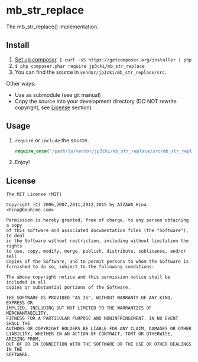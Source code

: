 mb\_str\_replace
================

The mb\_str\_replace() implementation.

Install
-------

1. [Set up composer](https://getcomposer.org/). `$ curl -sS https://getcomposer.org/installer | php`
2. `$ php composer.phar require jp3cki/mb_str_replace`
3. You can find the source in `vendor/jp3cki/mb_str_replace/src`.

Other ways:
* Use as submodule (see git manual)
* Copy the source into your development directory (DO NOT rewrite copyright, see [License](#license) section)

Usage
-----

1. `require` or `include` the source.
    ```php
    require_once('/path/to/vendor/jp3cki/mb_str_replace/src/mb_str_replace.function.php');
    ```

2. Enjoy!

License
-------

```
The MIT License (MIT)

Copyright (C) 2006,2007,2011,2012,2015 by AIZAWA Hina <hina@bouhime.com>

Permission is hereby granted, free of charge, to any person obtaining a copy
of this software and associated documentation files (the "Software"), to deal
in the Software without restriction, including without limitation the rights
to use, copy, modify, merge, publish, distribute, sublicense, and/or sell
copies of the Software, and to permit persons to whom the Software is
furnished to do so, subject to the following conditions:

The above copyright notice and this permission notice shall be included in all
copies or substantial portions of the Software.

THE SOFTWARE IS PROVIDED "AS IS", WITHOUT WARRANTY OF ANY KIND, EXPRESS OR
IMPLIED, INCLUDING BUT NOT LIMITED TO THE WARRANTIES OF MERCHANTABILITY,
FITNESS FOR A PARTICULAR PURPOSE AND NONINFRINGEMENT. IN NO EVENT SHALL THE
AUTHORS OR COPYRIGHT HOLDERS BE LIABLE FOR ANY CLAIM, DAMAGES OR OTHER
LIABILITY, WHETHER IN AN ACTION OF CONTRACT, TORT OR OTHERWISE, ARISING FROM,
OUT OF OR IN CONNECTION WITH THE SOFTWARE OR THE USE OR OTHER DEALINGS IN THE
SOFTWARE.
```
